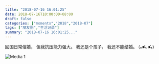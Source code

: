 ```yaml
---
title: "2018-07-16 16:01:25"
date: 2018-07-16T10:00:00+08:00
draft: false
categories: ["moments","2018","2018-07"]
tags: ["朋友圈","生活记录"]
summary: "2018-07-16 16:01:25..."
---
```


回国日常催婚，
但我抗压能力强大。
我还是个孩子，
我还不能结婚。
(⁎⁍̴̛ᴗ⁍̴̛⁎)

![Media 1](/Moments/photos/2018-07-16/201807161601250.jpg)

